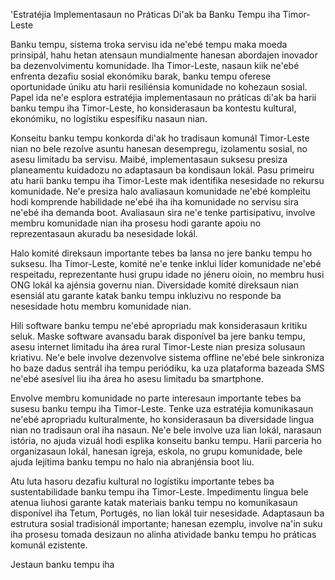 'Estratéjia Implementasaun no Práticas Di'ak ba Banku Tempu iha Timor-Leste

Banku tempu, sistema troka servisu ida ne'ebé tempu maka moeda prinsipál, hahu hetan atensaun mundialmente hanesan abordajen inovador ba dezenvolvimentu komunidade. Iha Timor-Leste, nasaun kiik ne'ebé enfrenta dezafiu sosial ekonómiku barak, banku tempu oferese oportunidade úniku atu harii resiliénsia komunidade no kohezaun sosial. Papel ida ne'e esplora estratéjia implementasaun no práticas di'ak ba harii banku tempu iha Timor-Leste, ho konsiderasaun ba kontestu kultural, ekonómiku, no logístiku espesífiku nasaun nian.

Konseitu banku tempu konkorda di'ak ho tradisaun komunál Timor-Leste nian no bele rezolve asuntu hanesan desempregu, izolamentu sosial, no asesu limitadu ba servisu. Maibé, implementasaun suksesu presiza planeamentu kuidadozu no adaptasaun ba kondisaun lokál. Pasu primeiru atu harii banku tempu iha Timor-Leste mak identifika nesesidade no rekursu komunidade. Ne'e presiza halo avaliasaun komunidade ne'ebé kompleitu hodi komprende habilidade ne'ebé iha iha komunidade no servisu sira ne'ebé iha demanda boot. Avaliasaun sira ne'e tenke partisipativu, involve membru komunidade nian iha prosesu hodi garante apoiu no reprezentasaun akuradu ba nesesidade lokál.

Halo komité direksaun importante tebes ba lansa no jere banku tempu ho suksesu. Iha Timor-Leste, komité ne'e tenke inklui líder komunidade ne'ebé respeitadu, reprezentante husi grupu idade no jéneru oioin, no membru husi ONG lokál ka ajénsia governu nian. Diversidade komité direksaun nian esensiál atu garante katak banku tempu inkluzivu no responde ba nesesidade hotu membru komunidade nian.

Hili software banku tempu ne'ebé apropriadu mak konsiderasaun kritiku seluk. Maske software avansadu barak disponível ba jere banku tempu, asesu internet limitadu iha área rural Timor-Leste nian presiza solusaun kriativu. Ne'e bele involve dezenvolve sistema offline ne'ebé bele sinkroniza ho baze dadus sentrál iha tempu periódiku, ka uza plataforma bazeada SMS ne'ebé asesível liu iha área ho asesu limitadu ba smartphone.

Envolve membru komunidade no parte interesaun importante tebes ba susesu banku tempu iha Timor-Leste. Tenke uza estratéjia komunikasaun ne'ebé apropriadu kulturalmente, ho konsiderasaun ba diversidade lingua nian no tradisaun oral iha nasaun. Ne'e bele involve uza lian lokál, narasaun istória, no ajuda vizuál hodi esplika konseitu banku tempu. Harii parceria ho organizasaun lokál, hanesan igreja, eskola, no grupu komunidade, bele ajuda lejitima banku tempu no halo nia abranjénsia boot liu.

Atu luta hasoru dezafiu kultural no logístiku importante tebes ba sustentabilidade banku tempu iha Timor-Leste. Impedimentu lingua bele atenua liuhosi garante katak materiais banku tempu no komunikasaun disponível iha Tetum, Portugés, no lian lokál tuir nesesidade. Adaptasaun ba estrutura sosial tradisionál importante; hanesan ezemplu, involve na'in suku iha prosesu tomada desizaun no alinha atividade banku tempu ho práticas komunál ezistente.

Jestaun banku tempu iha